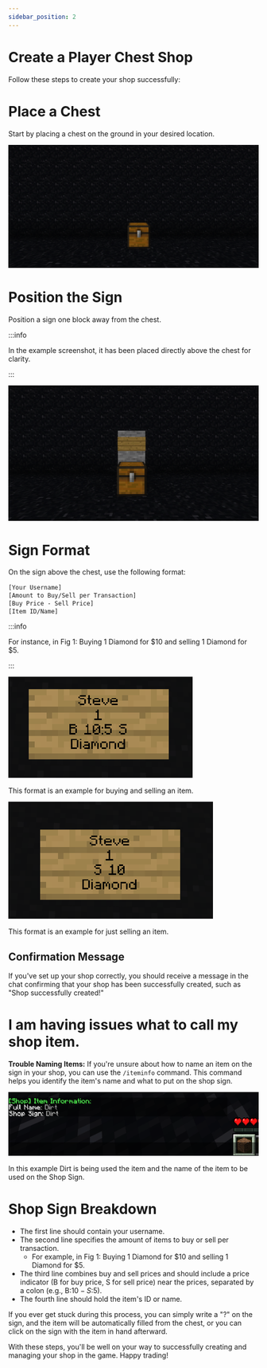 ```yaml
---
sidebar_position: 2
---
```


# Create a Player Chest Shop
Follow these steps to create your shop successfully:

# Place a Chest
Start by placing a chest on the ground in your desired location.

![Chest](./img/shop/place-chest.png)

# Position the Sign
Position a sign one block away from the chest. 

:::info

In the example screenshot, it has been placed directly above the chest for clarity.

:::

![position sign on chest](./img/shop/position-sign.png)

# Sign Format
On the sign above the chest, use the following format:

```
[Your Username]
[Amount to Buy/Sell per Transaction]
[Buy Price - Sell Price]
[Item ID/Name]
```

:::info

For instance, in Fig 1: Buying 1 Diamond for $10 and selling 1 Diamond for $5.

:::

![Sign format](./img/shop/sign-format-1.png)

This format is an example for buying and selling an item.
 
![sign format](./img/shop/sign-format-2.png)

This format is an example for just selling an item.

## Confirmation Message
If you've set up your shop correctly, you should receive a message in the chat confirming that your shop has been successfully created, such as "Shop successfully created!"

# I am having issues what to call my shop item.
**Trouble Naming Items:** If you're unsure about how to name an item on the sign in your shop, you can use the `/iteminfo` command. This command helps you identify the item's name and what to put on the shop sign.

![What to call shop item](./img/shop/call-shop-item.png)

In this example Dirt is being used the item and the name of the item to be used on the Shop Sign.

# Shop Sign Breakdown
* The first line should contain your username.
* The second line specifies the amount of items to buy or sell per transaction.
  * For example, in Fig 1: Buying 1 Diamond for $10 and selling 1 Diamond for $5.
* The third line combines buy and sell prices and should include a price indicator (B for buy price, S for sell price) near the prices, separated by a colon (e.g., B:$10 - S:$5).
* The fourth line should hold the item's ID or name.

If you ever get stuck during this process, you can simply write a "?" on the sign, and the item will be automatically filled from the chest, or you can click on the sign with the item in hand afterward.

With these steps, you'll be well on your way to successfully creating and managing your shop in the game. Happy trading!
